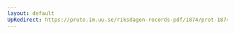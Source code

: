 ```yaml
---
layout: default
UpRedirect: https://pruto.im.uu.se/riksdagen-records-pdf/1874/prot-1874--ak--122/prot-1874--ak--122_004.pdf
---
```

